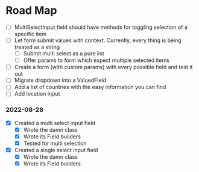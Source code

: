 # Road Map

- [ ] MultiSelectInput field should have methods for toggling selection of a specific item
- [ ] Let form submit values with context. Currently, every thing is being treated as a string
    - [ ] Submit multi select as a pure list
    - [ ] Offer params to form which expect multiple selected items
- [ ] Create a form (with custom params) with every possible field and test it out
- [ ] Migrate dropdown into a ValuedField
- [ ] Add a list of countries with the easy information you can find
- [ ] Add location input

### 2022-08-28

- [x] Created a multi select input field
    - [x] Wrote the damn class
    - [x] Wrote its Field builders
    - [x] Tested for multi selection
- [x] Created a single select input field
    - [x] Wrote the damn class
    - [x] Wrote its Field builders